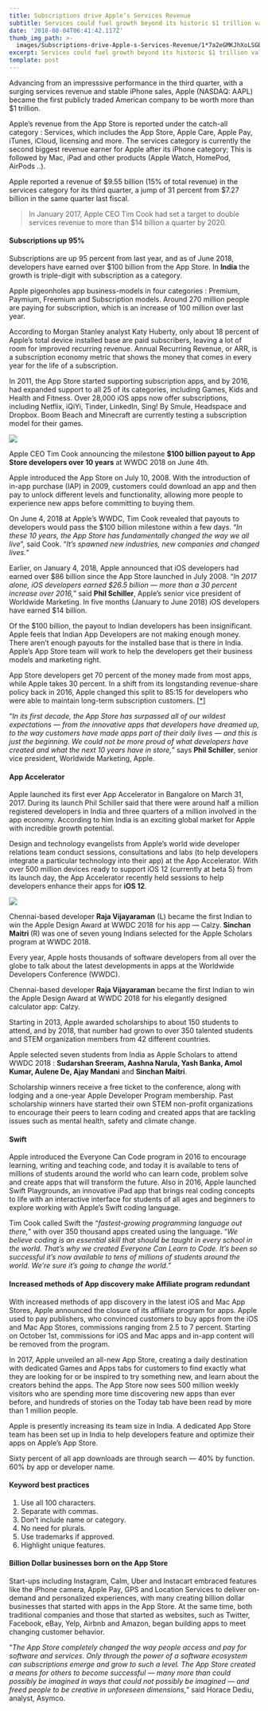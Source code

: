 ```yaml
---
title: Subscriptions drive Apple’s Services Revenue
subtitle: Services could fuel growth beyond its historic $1 trillion valuation
date: '2018-08-04T06:41:42.117Z'
thumb_img_path: >-
  images/Subscriptions-drive-Apple-s-Services-Revenue/1*7a2eGMKJhXoLSGBdOGUtKA.png
excerpt: Services could fuel growth beyond its historic $1 trillion valuation
template: post
---
```

Advancing from an impresssive performance in the third quarter, with a surging services revenue and stable iPhone sales, Apple (NASDAQ: AAPL) became the first publicly traded American company to be worth more than $1 trillion.

Apple’s revenue from the App Store is reported under the catch-all category : Services, which includes the App Store, Apple Care, Apple Pay, iTunes, iCloud, licensing and more. The services category is currently the second biggest revenue earner for Apple after its iPhone category; This is followed by Mac, iPad and other products (Apple Watch, HomePod, AirPods ..).

Apple reported a revenue of $9.55 billion (15% of total revenue) in the services category for its third quarter, a jump of 31 percent from $7.27 billion in the same quarter last fiscal.

> In January 2017, Apple CEO Tim Cook had set a target to double services revenue to more than $14 billion a quarter by 2020.

#### Subscriptions up 95%

Subscriptions are up 95 percent from last year, and as of June 2018, developers have earned over $100 billion from the App Store. In **India** the growth is triple-digit with subscription as a category.

Apple pigeonholes app business-models in four categories : Premium, Paymium, Freemium and Subscription models. Around 270 million people are paying for subscription, which is an increase of 100 million over last year.

According to Morgan Stanley analyst Katy Huberty, only about 18 percent of Apple’s total device installed base are paid subscribers, leaving a lot of room for improved recurring revenue. Annual Recurring Revenue, or ARR, is a subscription economy metric that shows the money that comes in every year for the life of a subscription.

In 2011, the App Store started supporting subscription apps, and by 2016, had expanded support to all 25 of its categories, including Games, Kids and Health and Fitness. Over 28,000 iOS apps now offer subscriptions, including Netflix, iQiYi, Tinder, LinkedIn, Sing! By Smule, Headspace and Dropbox. Boom Beach and Minecraft are currently testing a subscription model for their games.

![](/images/Subscriptions-drive-Apple-s-Services-Revenue/1*7a2eGMKJhXoLSGBdOGUtKA.png)

<figcaption>Apple CEO Tim Cook announcing the milestone <strong>$100 billion payout to App Store developers over 10 years</strong> at WWDC 2018 on June&nbsp;4th.</figcaption>

Apple introduced the App Store on July 10, 2008. With the introduction of in-app purchase (IAP) in 2009, customers could download an app and then pay to unlock different levels and functionality, allowing more people to experience new apps before committing to buying them.

On June 4, 2018 at Apple’s WWDC, Tim Cook revealed that payouts to developers would pass the $100 billion milestone within a few days. “*In these 10 years, the App Store has fundamentally changed the way we all live*”, said Cook. “*It’s spawned new industries, new companies and changed lives.*”

Earlier, on January 4, 2018, Apple announced that iOS developers had earned over $86 billion since the App Store launched in July 2008. “*In 2017 alone, iOS developers earned $26.5 billion — more than a 30 percent increase over 2016,*” said **Phil Schiller**, Apple’s senior vice president of Worldwide Marketing. In five months (January to June 2018) iOS developers have earned $14 billion.

Of the $100 billion, the payout to Indian developers has been insignificant. Apple feels that Indian App Developers are not making enough money. There aren’t enough payouts for the installed base that is there in India. Apple’s App Store team will work to help the developers get their business models and marketing right.

App Store developers get 70 percent of the money made from most apps, while Apple takes 30 percent. In a shift from its longstanding revenue-share policy back in 2016, Apple changed this split to 85:15 for developers who were able to maintain long-term subscription customers. \[[\*](https://www.wired.com/story/apple-app-developers-union/)\]

“*In its first decade, the App Store has surpassed all of our wildest expectations — from the innovative apps that developers have dreamed up, to the way customers have made apps part of their daily lives — and this is just the beginning. We could not be more proud of what developers have created and what the next 10 years have in store,*” says **Phil Schiller**, senior vice president, Worldwide Marketing, Apple.

#### App Accelerator

Apple launched its first ever App Accelerator in Bangalore on March 31, 2017. During its launch Phil Schiller said that there were around half a million registered developers in India and three quarters of a million involved in the app economy. According to him India is an exciting global market for Apple with incredible growth potential.

Design and technology evangelists from Apple’s world wide developer relations team conduct sessions, consultations and labs (to help developers integrate a particular technology into their app) at the App Accelerator. With over 500 million devices ready to support iOS 12 (currently at beta 5) from its launch day, the App Accelerator recently held sessions to help developers enhance their apps for **iOS 12**.

![](/images/Subscriptions-drive-Apple-s-Services-Revenue/1*XxaunZO-EKQRGfEVyh0Glg.jpeg)

<figcaption>Chennai-based developer <strong>Raja Vijayaraman</strong> (L) became the first Indian to win the Apple Design Award at WWDC 2018 for his app — Calzy. <strong>Sinchan Maitri </strong>(R)<strong> </strong>was<strong> </strong>one of seven young Indians selected for the Apple Scholars program at WWDC&nbsp;2018.</figcaption>

Every year, Apple hosts thousands of software developers from all over the globe to talk about the latest developments in apps at the Worldwide Developers Conference (WWDC).

Chennai-based developer **Raja Vijayaraman** became the first Indian to win the Apple Design Award at WWDC 2018 for his elegantly designed calculator app: Calzy.

Starting in 2013, Apple awarded scholarships to about 150 students to attend, and by 2018, that number had grown to over 350 talented students and STEM organization members from 42 different countries.

Apple selected seven students from India as Apple Scholars to attend WWDC 2018 : **Sudarshan Sreeram, Aashna Narula, Yash Banka, Amol Kumar, Aulene De, Ajay Mandani** and **Sinchan Maitri**.

Scholarship winners receive a free ticket to the conference, along with lodging and a one-year Apple Developer Program membership. Past scholarship winners have started their own STEM non-profit organizations to encourage their peers to learn coding and created apps that are tackling issues such as mental health, safety and climate change.

#### Swift

Apple introduced the Everyone Can Code program in 2016 to encourage learning, writing and teaching code, and today it is available to tens of millions of students around the world who can learn code, problem solve and create apps that will transform the future. Also in 2016, Apple launched Swift Playgrounds, an innovative iPad app that brings real coding concepts to life with an interactive interface for students of all ages and beginners to explore working with Apple’s Swift coding language.

Tim Cook called Swift the “*fastest-growing programming language out there,*” with over 350 thousand apps created using the language. “*We believe coding is an essential skill that should be taught in every school in the world. That’s why we created Everyone Can Learn to Code. It’s been so successful it’s now available to tens of millions of students around the world. We’re sure it’s going to change the world.*”

#### Increased methods of App discovery make Affiliate program redundant

With increased methods of app discovery in the latest iOS and Mac App Stores, Apple announced the closure of its affiliate program for apps. Apple used to pay publishers, who convinced customers to buy apps from the iOS and Mac App Stores, commissions ranging from 2.5 to 7 percent. Starting on October 1st, commissions for iOS and Mac apps and in-app content will be removed from the program.

In 2017, Apple unveiled an all-new App Store, creating a daily destination with dedicated Games and Apps tabs for customers to find exactly what they are looking for or be inspired to try something new, and learn about the creators behind the apps. The App Store now sees 500 million weekly visitors who are spending more time discovering new apps than ever before, and hundreds of stories on the Today tab have been read by more than 1 million people.

Apple is presently increasing its team size in India. A dedicated App Store team has been set up in India to help developers feature and optimize their apps on Apple’s App Store.

Sixty percent of all app downloads are through search — 40% by function. 60% by app or developer name.

#### Keyword best practices

1.  Use all 100 characters.
2.  Separate with commas.
3.  Don’t include name or category.
4.  No need for plurals.
5.  Use trademarks if approved.
6.  Highlight unique features.

#### Billion Dollar businesses born on the App Store

Start-ups including Instagram, Calm, Uber and Instacart embraced features like the iPhone camera, Apple Pay, GPS and Location Services to deliver on-demand and personalized experiences, with many creating billion dollar businesses that started with apps in the App Store. At the same time, both traditional companies and those that started as websites, such as Twitter, Facebook, eBay, Yelp, Airbnb and Amazon, began building apps to meet changing customer behavior.

“*The App Store completely changed the way people access and pay for software and services. Only through the power of a software ecosystem can subscriptions emerge and grow to such a level. The App Store created a means for others to become successful — many more than could possibly be imagined in ways that could not possibly be imagined — and freed people to be creative in unforeseen dimensions,*” said Horace Dediu, analyst, Asymco.
